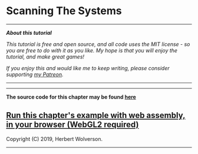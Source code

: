 # Scanning The Systems

---

***About this tutorial***

*This tutorial is free and open source, and all code uses the MIT license - so you are free to do with it as you like. My hope is that you will enjoy the tutorial, and make great games!*

*If you enjoy this and would like me to keep writing, please consider supporting [my Patreon](https://www.patreon.com/blackfuture).*

---



---

**The source code for this chapter may be found [here](https://github.com/thebracket/rustrogueliketutorial/tree/master/chapter-73-systems)**


[Run this chapter's example with web assembly, in your browser (WebGL2 required)](http://bfnightly.bracketproductions.com/rustbook/wasm/chapter-73-systems)
---

Copyright (C) 2019, Herbert Wolverson.

---